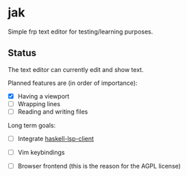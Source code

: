 # jak

Simple frp text editor for testing/learning purposes.

## Status

The text editor can currently edit and show text.

Planned features are (in order of importance):

  - [x] Having a viewport
  - [ ] Wrapping lines
  - [ ] Reading and writing files

Long term goals:
 
  - [ ] Integrate [haskell-lsp-client](https://github.com/noughtmare/haskell-lsp-client)
  - [ ] Vim keybindings
  - [ ] Browser frontend (this is the reason for the AGPL license)

